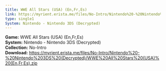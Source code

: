 ```yaml
---
title: WWE All Stars (USA) (En,Fr,Es)
link: https://myrient.erista.me/files/No-Intro/Nintendo%20-%20Nintendo%203DS%20(Decrypted)/WWE%20All%20Stars%20(USA)%20(En,Fr,Es).zip
type: single1
System: Nintendo - Nintendo 3DS (Decrypted)
---
```

<b>Game:</b> WWE All Stars (USA) (En,Fr,Es)<br>
<b>System:</b> Nintendo - Nintendo 3DS (Decrypted)<br>
<b>Collection:</b> No-Intro<br>
<b>Download:</b> https://myrient.erista.me/files/No-Intro/Nintendo%20-%20Nintendo%203DS%20(Decrypted)/WWE%20All%20Stars%20(USA)%20(En,Fr,Es).zip